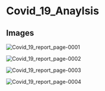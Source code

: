 # Covid_19_Anaylsis

## Images
![Covid_19_report_page-0001](https://github.com/user-attachments/assets/87bcf805-a899-45ec-9f1c-b8583d84ce93)

![Covid_19_report_page-0002](https://github.com/user-attachments/assets/2913e0b7-aea7-4d64-91c2-cc81d0cc4556)

![Covid_19_report_page-0003](https://github.com/user-attachments/assets/1f09efb6-5cbb-485b-aeba-e8bc7c64f686)

![Covid_19_report_page-0004](https://github.com/user-attachments/assets/d51224bd-9ef3-4fbb-8cd9-5edffbfc330d)
